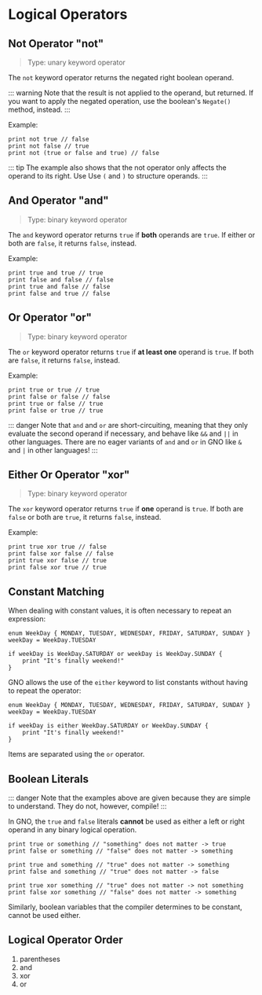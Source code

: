 # Logical Operators

## Not Operator "not"

> Type: unary keyword operator

The `not` keyword operator returns the negated right boolean operand.

::: warning
Note that the result is not applied to the operand, but returned.
If you want to apply the negated operation, use the boolean's `Negate()` method, instead.
:::

Example:

```gno
print not true // false
print not false // true
print not (true or false and true) // false
```

::: tip
The example also shows that the not operator only affects the operand to its right. Use
Use `(` and `)` to structure operands.
:::

## And Operator "and"

> Type: binary keyword operator

The `and` keyword operator returns `true` if **both** operands are `true`. If either or both are
`false`, it returns `false`, instead.

Example:

```gno
print true and true // true
print false and false // false
print true and false // false
print false and true // false
```

## Or Operator "or"

> Type: binary keyword operator

The `or` keyword operator returns `true` if **at least one** operand is `true`. If both are
`false`, it returns `false`, instead.

Example:

```gno
print true or true // true
print false or false // false
print true or false // true
print false or true // true
```

::: danger
Note that `and` and `or` are short-circuiting, meaning that they only evaluate the second operand
if necessary, and behave like `&&` and `||` in other languages. There are no eager variants of
`and` and `or` in GNO like `&` and `|` in other languages!
:::

## Either Or Operator "xor"

> Type: binary keyword operator

The `xor` keyword operator returns `true` if **one** operand is `true`. If both are `false` or both
are `true`, it returns `false`, instead.

Example:

```gno
print true xor true // false
print false xor false // false
print true xor false // true
print false xor true // true
```

## Constant Matching

When dealing with constant values, it is often necessary to repeat an expression:

```gno
enum WeekDay { MONDAY, TUESDAY, WEDNESDAY, FRIDAY, SATURDAY, SUNDAY }
weekDay = WeekDay.TUESDAY

if weekDay is WeekDay.SATURDAY or weekDay is WeekDay.SUNDAY {
    print "It's finally weekend!"
}
```

GNO allows the use of the `either` keyword to list constants without having to repeat the operator:

```gno
enum WeekDay { MONDAY, TUESDAY, WEDNESDAY, FRIDAY, SATURDAY, SUNDAY }
weekDay = WeekDay.TUESDAY

if weekDay is either WeekDay.SATURDAY or WeekDay.SUNDAY {
    print "It's finally weekend!"
}
```

Items are separated using the `or` operator.

## Boolean Literals

::: danger
Note that the examples above are given because they are simple to understand. They do not, however,
compile!
:::

In GNO, the `true` and `false` literals **cannot** be used as either a left or right operand in any
binary logical operation.

```gno
print true or something // "something" does not matter -> true
print false or something // "false" does not matter -> something

print true and something // "true" does not matter -> something
print false and something // "true" does not matter -> false

print true xor something // "true" does not matter -> not something
print false xor something // "false" does not matter -> something
```

Similarly, boolean variables that the compiler determines to be constant, cannot be used either.

## Logical Operator Order

1. parentheses
2. and
3. xor
4. or
